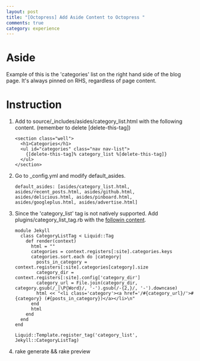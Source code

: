 ```yaml
---
layout: post
title: "[Octopress] Add Aside Content to Octopress "
comments: true
category: experience
---
```


# Aside

Example of this is the 'categories' list on the right hand side of the blog page. It's always pinned on RHS, regardless of page content.

# Instruction

1.  Add to source/\_includes/asides/category_list.html with the following content. (remember to delete [delete-this-tag])

        <section class="well">
          <h1>Categories</h1>
          <ul id="categories" class="nav nav-list">
            {[delete-this-tag]% category_list %[delete-this-tag]}
          </ul>
        </section>

1.  Go to \_config.yml and modify default_asides.

        default_asides: [asides/category_list.html, asides/recent_posts.html, asides/github.html, asides/delicious.html, asides/pinboard.html, asides/googleplus.html, asides/advertise.html]

1.  Since the 'category_list' tag is not natively supported. Add plugins/category_list_tag.rb with the [followin content](https://kaworu.ch/blog/2013/09/23/categories-page-with-octopress/).

        module Jekyll
          class CategoryListTag < Liquid::Tag
            def render(context)
              html = ""
              categories = context.registers[:site].categories.keys
              categories.sort.each do |category|
                posts_in_category = context.registers[:site].categories[category].size
                category_dir = context.registers[:site].config['category_dir']
                category_url = File.join(category_dir, category.gsub(/_|\P{Word}/, '-').gsub(/-{2,}/, '-').downcase)
                html << "<li class='category'><a href='/#{category_url}/'>#{category} (#{posts_in_category})</a></li>\n"
              end
              html
            end
          end
        end

        Liquid::Template.register_tag('category_list', Jekyll::CategoryListTag)

1.  rake generate && rake preview
